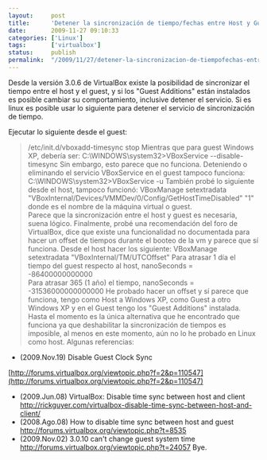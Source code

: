 ```yaml
---
layout:     post
title:      'Detener la sincronización de tiempo/fechas entre Host y Guest en Virtual Box'
date:       2009-11-27 09:10:33
categories: ['Linux']
tags:       ['virtualbox']
status:     publish 
permalink:  "/2009/11/27/detener-la-sincronizacion-de-tiempofechas-entre-host-y-guest-en-virtual-box/"
---
```

Desde la versión 3.0.6 de VirtualBox existe la posibilidad de sincronizar el tiempo entre el host y el guest, y si los "Guest Additions" están instalados es posible cambiar su comportamiento, inclusive detener el servicio. Si es linux es posible usar lo siguiente para detener el servicio de sincronización de tiempo.  
<!-- more -->  
Ejecutar lo siguiente desde el guest:
> /etc/init.d/vboxadd-timesync stop
Mientras que para guest Windows XP, debería ser:
> C:\WINDOWS\system32>VBoxService --disable-timesync
Sin embargo, esto parece que no funciona. Deteniendo o eliminando el servicio VBoxService en el guest tampoco funciona:
> C:\WINDOWS\system32>VBoxService -u
También probé lo siguiente desde el host, tampoco funcionó:
> VBoxManage setextradata <nombrevm> "VBoxInternal/Devices/VMMDev/0/Config/GetHostTimeDisabled" "1"
donde <nombrevm> es el nombre de la máquina virtual o guest.  
Parece que la sincronización entre el host y guest es necesaria, suena lógico. Finalmente, probé una recomendación del foro de VirtualBox, dice que existe una funcionalidad no documentada para hacer un offset de tiempos durante el booteo de la vm y parece que sí funciona. Desde el host hacer los siguiente:
> VBoxManage setextradata <nombrevm> "VBoxInternal/TM/UTCOffset" <nanoSeconds>
Para atrasar 1 día el tiempo del guest respecto al host, nanoSeconds = -86400000000000  
Para atrasar 365 (1 año) el tiempo, nanoSeconds = -31536000000000000
He probado hacer un offset y sí parece que funciona, tengo como Host a Windows XP, como Guest a otro Windows XP y en el Guest tengo los "Guest Additions" instalada.
Hasta el momento es la única alternativa que he encontrado que funciona ya que deshabilitar la sincronización de tiempos es imposible, al menos en este momento, aún no lo he probado en Linux como host.
Algunas referencias:
* (2009.Nov.19) Disable Guest Clock Sync  

[http://forums.virtualbox.org/viewtopic.php?f=2&p=110547](http://forums.virtualbox.org/viewtopic.php?f=2&p=110547)
* (2009.Jun.08) VirtualBox: Disable time sync between host and client  
<http://rickguyer.com/virtualbox-disable-time-sync-between-host-and-client/>
* (2008.Ago.08) How to disable time sync between host and guest  
<http://forums.virtualbox.org/viewtopic.php?t=8535>
* (2009.Nov.02) 3.0.10 can't change guest system time  
<http://forums.virtualbox.org/viewtopic.php?t=24057>
Bye.
